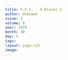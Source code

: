 ```yaml
---
title: H.F.C. - 4 Blocks 1.
author: Unknown
issue: 2
volume: 8
year: 1916
month: 30
day: V
tags:
layout: page.njk
image:
---
```



